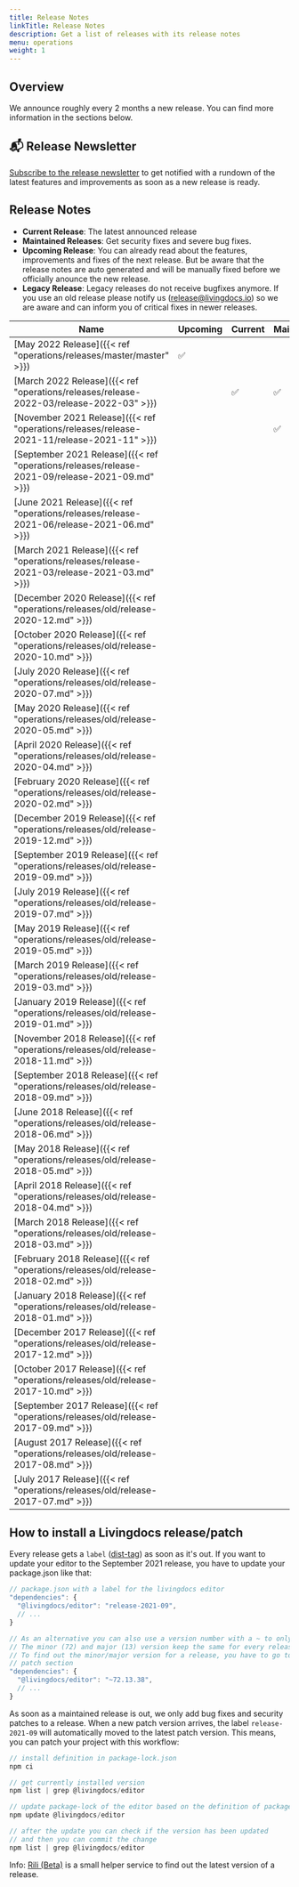 ```yaml
---
title: Release Notes
linkTitle: Release Notes
description: Get a list of releases with its release notes
menu: operations
weight: 1
---
```


## Overview

We announce roughly every 2 months a new release. You can find more information in the sections below.

## 📬 Release Newsletter
[Subscribe to the release newsletter](https://confirmsubscription.com/h/j/61B064416E79453D) to get notified with a rundown of the latest features and improvements as soon as a new release is ready.

## Release Notes

* **Current Release**: The latest announced release
* **Maintained Releases**: Get security fixes and severe bug fixes.
* **Upcoming Release**: You can already read about the features, improvements and fixes of the next release. But be aware that the release notes are auto generated and will be manually fixed before we officially anounce the new release.
* **Legacy Release**: Legacy releases do not receive bugfixes anymore. If you use an old release please notify us (release@livingdocs.io) so we are aware and can inform you of critical fixes in newer releases.

|Name|Upcoming|Current|Maintained|Legacy|
|-|-|-|-|-|
|[May 2022 Release]({{< ref "operations/releases/master/master" >}})|✅||||
|[March 2022 Release]({{< ref "operations/releases/release-2022-03/release-2022-03" >}})||✅|✅||
|[November 2021 Release]({{< ref "operations/releases/release-2021-11/release-2021-11" >}})|||✅||
|[September 2021 Release]({{< ref "operations/releases/release-2021-09/release-2021-09.md" >}})||||✅|
|[June 2021 Release]({{< ref "operations/releases/release-2021-06/release-2021-06.md" >}})||||✅|
|[March 2021 Release]({{< ref "operations/releases/release-2021-03/release-2021-03.md" >}})||||✅|
|[December 2020 Release]({{< ref "operations/releases/old/release-2020-12.md" >}})||||✅|
|[October 2020 Release]({{< ref "operations/releases/old/release-2020-10.md" >}})||||✅|
|[July 2020 Release]({{< ref "operations/releases/old/release-2020-07.md" >}})||||✅|
|[May 2020 Release]({{< ref "operations/releases/old/release-2020-05.md" >}})||||✅|
|[April 2020 Release]({{< ref "operations/releases/old/release-2020-04.md" >}})||||✅|
|[February 2020 Release]({{< ref "operations/releases/old/release-2020-02.md" >}})||||✅|
|[December 2019 Release]({{< ref "operations/releases/old/release-2019-12.md" >}})||||✅|
|[September 2019 Release]({{< ref "operations/releases/old/release-2019-09.md" >}})||||✅|
|[July 2019 Release]({{< ref "operations/releases/old/release-2019-07.md" >}})||||✅|
|[May 2019 Release]({{< ref "operations/releases/old/release-2019-05.md" >}})||||✅|
|[March 2019 Release]({{< ref "operations/releases/old/release-2019-03.md" >}})||||✅|
|[January 2019 Release]({{< ref "operations/releases/old/release-2019-01.md" >}})||||✅|
|[November 2018 Release]({{< ref "operations/releases/old/release-2018-11.md" >}})||||✅|
|[September 2018 Release]({{< ref "operations/releases/old/release-2018-09.md" >}})||||✅|
|[June 2018 Release]({{< ref "operations/releases/old/release-2018-06.md" >}})||||✅|
|[May 2018 Release]({{< ref "operations/releases/old/release-2018-05.md" >}})||||✅|
|[April 2018 Release]({{< ref "operations/releases/old/release-2018-04.md" >}})||||✅|
|[March 2018 Release]({{< ref "operations/releases/old/release-2018-03.md" >}})||||✅|
|[February 2018 Release]({{< ref "operations/releases/old/release-2018-02.md" >}})||||✅|
|[January 2018 Release]({{< ref "operations/releases/old/release-2018-01.md" >}})||||✅|
|[December 2017 Release]({{< ref "operations/releases/old/release-2017-12.md" >}})||||✅|
|[October 2017 Release]({{< ref "operations/releases/old/release-2017-10.md" >}})||||✅|
|[September 2017 Release]({{< ref "operations/releases/old/release-2017-09.md" >}})||||✅|
|[August 2017 Release]({{< ref "operations/releases/old/release-2017-08.md" >}})||||✅|
|[July 2017 Release]({{< ref "operations/releases/old/release-2017-07.md" >}})||||✅|


## How to install a Livingdocs release/patch

Every release gets a `label` ([dist-tag](https://docs.npmjs.com/cli/v7/commands/npm-dist-tag#purpose)) as soon as it's out. If you want to update your editor to the September 2021 release, you have to update your package.json like that:

```js
// package.json with a label for the livingdocs editor
"dependencies": {
  "@livingdocs/editor": "release-2021-09",
  // ...
}

// As an alternative you can also use a version number with a ~ to only allow patch updates
// The minor (72) and major (13) version keep the same for every release, just the patch (38) version will be increased
// To find out the minor/major version for a release, you have to go to the release notes of a release and check the
// patch section
"dependencies": {
  "@livingdocs/editor": "~72.13.38",
  // ...
}
```

As soon as a maintained release is out, we only add bug fixes and security patches to a release. When a new patch version arrives, the label `release-2021-09` will automatically moved to the latest patch version. This means, you can patch your project with this workflow:

```js
// install definition in package-lock.json
npm ci

// get currently installed version
npm list | grep @livingdocs/editor

// update package-lock of the editor based on the definition of package.json
npm update @livingdocs/editor

// after the update you can check if the version has been updated
// and then you can commit the change
npm list | grep @livingdocs/editor
```

Info: [Rili (Beta)](https://rili.cluster.livingdocs.io/) is a small helper service to find out the latest version of a release.